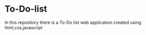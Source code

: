 # To-Do-list
In this repository there is a To-Do list web application created using html,css,javascript

